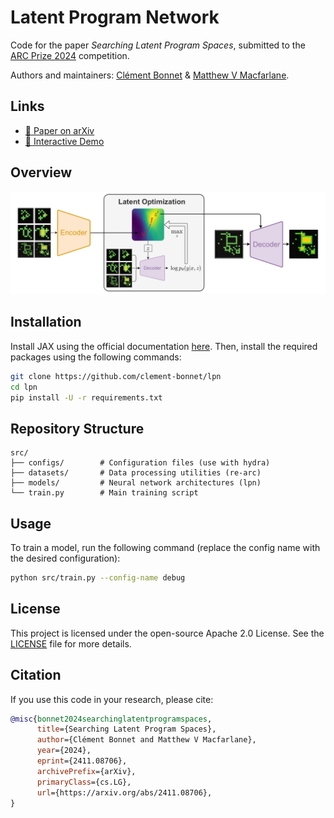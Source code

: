 # Latent Program Network
Code for the paper _Searching Latent Program Spaces_, submitted to the [ARC Prize 2024](https://www.kaggle.com/competitions/arc-prize-2024) competition.

Authors and maintainers: [Clément Bonnet](https://github.com/clement-bonnet) & [Matthew V Macfarlane](https://github.com/mvmacfarlane).


## Links
- [📄 Paper on arXiv](https://arxiv.org/abs/2411.08706)
- [🚀 Interactive Demo](https://huggingface.co/spaces/clement-bonnet/lpn)


## Overview
![LPN Diagram](src/figures/lpn_diagram.png)


## Installation
Install JAX using the official documentation [here](https://github.com/jax-ml/jax?tab=readme-ov-file#instructions). Then, install the required packages using the following commands:
```bash
git clone https://github.com/clement-bonnet/lpn
cd lpn
pip install -U -r requirements.txt
```


## Repository Structure
```
src/
├── configs/        # Configuration files (use with hydra)
├── datasets/       # Data processing utilities (re-arc)
├── models/         # Neural network architectures (lpn)
└── train.py        # Main training script
```


## Usage
To train a model, run the following command (replace the config name with the desired configuration):
```bash
python src/train.py --config-name debug
```


## License
This project is licensed under the open-source Apache 2.0 License. See the [LICENSE](LICENSE) file for more details.


## Citation
If you use this code in your research, please cite:
```bibtex
@misc{bonnet2024searchinglatentprogramspaces,
      title={Searching Latent Program Spaces}, 
      author={Clément Bonnet and Matthew V Macfarlane},
      year={2024},
      eprint={2411.08706},
      archivePrefix={arXiv},
      primaryClass={cs.LG},
      url={https://arxiv.org/abs/2411.08706}, 
}
```
